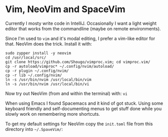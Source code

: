 # Vim, NeoVim and SpaceVim

Currently I mosty write code in IntelliJ. Occasionally I want a light weight editor that works from the commandline (maybe on remote environments).

Since I'm used to `vim` and it's modal editing, I prefer a vim-like editor for that. NeoVim does the trick. Install it with:

    sudo zypper install -y neovim
    cd /usr/local/src/
    git clone https://github.com/Shougo/vimproc.vim; cd vimproc.vim/
    cp -r autoload/vimproc* ~/.config/nvim/autoload/
    cp -r plugin ~/.config/nvim/
    cp -r lib ~/.config/nvim/
    ln -s /usr/bin/nvim /usr/local/bin/vim
    ln -s /usr/bin/nvim /usr/local/bin/vi

Now try out NeoVim (from and within the terminal) with: `vi`

When using Emacs I found Spacemacs and it kind of got stuck. Using some keyboard friendly and self-documenting menus to get stuff done while you slowly work on remembering more shortcuts.

To get my default settings for NeoVim copy the `init.toml` file from this directory into `~/.SpaveVim/`:
